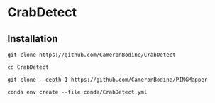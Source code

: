 # CrabDetect

## Installation

`git clone https://github.com/CameronBodine/CrabDetect`

`cd CrabDetect`

`git clone --depth 1 https://github.com/CameronBodine/PINGMapper`

`conda env create --file conda/CrabDetect.yml`